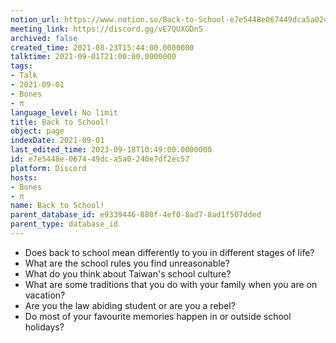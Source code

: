 ```yaml
---
notion_url: https://www.notion.so/Back-to-School-e7e5448e067449dca5a0240e7df2ec57
meeting_link: https://discord.gg/vE7QUXGDnS
archived: false
created_time: 2021-08-23T15:44:00.0000000
talktime: 2021-09-01T21:00:00.0000000
tags:
- Talk
- 2021-09-01
- Bones
- π
language_level: No limit
title: Back to School!
object: page
indexDate: 2021-09-01
last_edited_time: 2023-09-18T10:49:00.0000000
id: e7e5448e-0674-49dc-a5a0-240e7df2ec57
platform: Discord
hosts:
- Bones
- π
name: Back to School!
parent_database_id: e9339446-880f-4ef0-8ad7-8ad1f507dded
parent_type: database_id
---
```


   - Does back to school mean differently to you in different stages of life?
   - What are the school rules you find unreasonable?
   - What do you think about Taiwan's school culture?
   - What are some traditions that you do with your family when you are on vacation?
   - Are you the law abiding student or are you a rebel?
   - Do most of your favourite memories happen in or outside school holidays?








